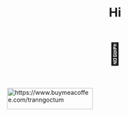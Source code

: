 <h1 align="center">
  Hi
</h1>
<p align="center" style="font-size: 50px;">🚕</p>
<p><a href="https://www.buymeacoffee.com/https://www.buymeacoffee.com/tranngoctum"> <img align="center" src="https://cdn.buymeacoffee.com/buttons/v2/default-yellow.png" width="200px" height="50px" alt="https://www.buymeacoffee.com/tranngoctum" /></a></p>
